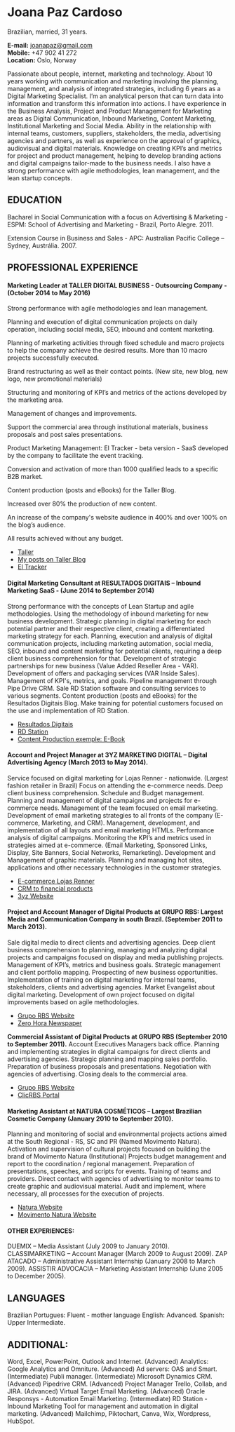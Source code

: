 # Joana Paz Cardoso
Brazilian, married, 31 years.

**E-mail:** joanapaz@gmail.com<br />
**Mobile:** +47 902 41 272<br />
**Location:** Oslo, Norway<br />

Passionate about people, internet, marketing and technology. About 10 years working with communication and marketing involving the planning, management, and analysis of integrated strategies, including 6 years as a Digital Marketing Specialist. I’m an analytical person that can turn data into information and transform this information into actions. I have experience in the Business Analysis, Project and Product Management for Marketing areas as Digital Communication, Inbound Marketing, Content Marketing, Institutional Marketing and Social Media.   Ability in the relationship with internal teams, customers, suppliers, stakeholders, the media, advertising agencies and partners, as well as experience on the approval of graphics, audiovisual and digital materials. Knowledge on creating KPI’s and metrics for project and product management, helping to develop branding actions and digital campaigns tailor-made to the business needs. I also have a strong performance with agile methodologies, lean management, and the lean startup concepts.


## EDUCATION
Bacharel in Social Communication with a focus on Advertising & Marketing - ESPM: School of Advertising and Marketing - Brazil, Porto Alegre. 2011.

Extension Course in Business and Sales - APC: Australian Pacific College – Sydney, Austrália. 2007.


## PROFESSIONAL EXPERIENCE 
#### Marketing Leader at TALLER DIGITAL BUSINESS - Outsourcing Company - (October 2014 to May 2016)
Strong performance with agile methodologies and lean management.

Planning and execution of digital communication projects on daily operation, including social media, SEO, inbound and content marketing.

Planning of marketing activities through fixed schedule and macro projects to help the company achieve the desired results.
More than 10 macro projects successfully executed.

Brand restructuring as well as their contact points. (New site, new blog, new logo, new promotional materials)

Structuring and monitoring of KPI’s and metrics of the actions developed by the marketing area.

Management of changes and improvements.

Support the commercial area through institutional materials, business proposals and post sales presentations.

Product Marketing Management: El Tracker - beta version - SaaS developed by the company to facilitate the event tracking.

Conversion and activation of more than 1000 qualified leads to a specific B2B market.

Content production (posts and eBooks) for the Taller Blog.

Increased over 80% the production of new content.

An increase of the company's website audience in 400% and over 100% on the blog’s audience.

All results achieved without any budget.

- [Taller](http://taller.net.br)
- [My posts on Taller Blog](http://blog.taller.net.br/author/joana-paz/)
- [El Tracker](https://eltracker.io)


#### Digital Marketing Consultant at RESULTADOS DIGITAIS – Inbound Marketing SaaS - (June 2014 to September 2014)
Strong performance with the concepts of Lean Startup and agile methodologies.
Using the methodology of inbound marketing for new business development.
Strategic planning in digital marketing for each potential partner and their respective client, creating a differentiated marketing strategy for each.
Planning, execution and analysis of digital communication projects, including marketing automation, social media, SEO, inbound and content marketing for potential clients, requiring a deep client business comprehension for that.
Development of strategic partnerships for new business (Value Added Reseller Area - VAR).
Development of offers and packaging services (VAR Inside Sales).
Management of KPI's, metrics, and goals.
Pipeline management through Pipe Drive CRM.
Sale RD Station software and consulting services to various segments.
Content production (posts and eBooks) for the Resultados Digitais Blog.
Make training for potential customers focused on the use and implementation of RD Station.

- [Resultados Digitais](http://resultadosdigitais.com.br)
- [RD Station](https://rdstation.com.br)
- [Content Production exemple: E-Book](http://materiais.resultadosdigitais.com.br/17-servicos-de-inbound-marketing)


#### Account and Project Manager at 3YZ MARKETING DIGITAL – Digital Advertising Agency (March 2013 to May 2014).
Service focused on digital marketing for Lojas Renner - nationwide. (Largest fashion retailer in Brazil)
Focus on attending the e-commerce needs. Deep client business comprehension.
Schedule and Budget management.
Planning and management of digital campaigns and projects for e-commerce needs.
Management of the team focused on email marketing.
Development of email marketing strategies to all fronts of the company (E-commerce, Marketing, and CRM).
Management, development, and implementation of all layouts and email marketing HTMLs.
Performance analysis of digital campaigns.
Monitoring the KPI’s and metrics used in strategies aimed at e-commerce. (Email Marketing, Sponsored Links, Display, Site Banners, Social Networks, Remarketing).
Development and Management of graphic materials.
Planning and managing hot sites, applications and other necessary technologies in the customer strategies.

- [E-commerce Lojas Renner](http://lojasrenner.com.br)
- [CRM to financial products](https://realizesolucoesfinanceiras.com.br)
- [3yz Website](http://3yz.com/)


#### Project and Account Manager of Digital Products at GRUPO RBS: Largest Media and Communication Company in south Brazil. (September 2011 to March 2013).
Sale digital media to direct clients and advertising agencies.
Deep client business comprehension to planning, managing and analyzing digital projects and campaigns focused on display and media publishing projects. 
Management of KPI’s, metrics and business goals.
Strategic management and client portfolio mapping.
Prospecting of new business opportunities.
Implementation of training on digital marketing for internal teams, stakeholders, clients and advertising agencies.
Market Evangelist about digital marketing.
Development of own project focused on digital improvements based on agile methodologies.

- [Grupo RBS Website](http://www.gruporbs.com.br/en)
- [Zero Hora Newspaper](https://www.zerohora.com.br)

**Commercial Assistant of Digital Products at GRUPO RBS (September 2010 to September 2011).**
Account Executives Managers back office.
Planning and implementing strategies in digital campaigns for direct clients and advertising agencies.
Strategic planning and mapping sales portfolio.
Preparation of business proposals and presentations.
Negotiation with agencies of advertising.
Closing deals to the commercial area.

- [Grupo RBS Website](http://www.gruporbs.com.br/en)
- [ClicRBS Portal](https://www.clicrbs.com.br)


#### Marketing Assistant at NATURA COSMÉTICOS – Largest Brazilian Cosmetic Company (January 2010 to September 2010).
Planning and monitoring of social and environmental projects actions aimed at the South Regional - RS, SC and PR (Named Movimento Natura).
Activation and supervision of cultural projects focused on building the brand of Movimento Natura (Institutional)
Projects budget management and report to the coordination / regional management. Preparation of presentations, speeches, and scripts for events.
Training of teams and providers.
Direct contact with agencies of advertising to monitor teams to create graphic and audiovisual material.
Audit and implement, where necessary, all processes for the execution of projects.

- [Natura Website](http://www.natura.com.br)
- [Movimento Natura Website](https://www.movimentonatura.com.br)


#### OTHER EXPERIENCES:
DUEMIX – Media Assistant (July 2009 to January 2010).
CLASSIMARKETING – Account Manager (March 2009 to August 2009).
ZAP ATACADO – Administrative Assistant Internship (January 2008 to March 2009).
ASSISTIR ADVOCACIA – Marketing Assistant Internship (June 2005 to December 2005).


## LANGUAGES
Brazilian Portugues: Fluent - mother language
English: Advanced.
Spanish: Upper Intermediate.


## ADDITIONAL:
Word, Excel, PowerPoint, Outlook and Internet. (Advanced)
Analytics: Google Analytics and Omniture. (Advanced)
Ad servers: OAS and Smart. (Intermediate)
Publi manager. (Intermediate)
Microsoft Dynamics CRM. (Advanced)
Pipedrive CRM. (Advanced)
Project Manager Trello, Collab, and JIRA. (Advanced)
Virtual Target Email Marketing. (Advanced)
Oracle Responsys - Automation Email Marketing. (Intermediate)
RD Station - Inbound Marketing Tool for management and automation in digital marketing. (Advanced)
Mailchimp, Piktochart, Canva, Wix, Wordpress, HubSpot.



